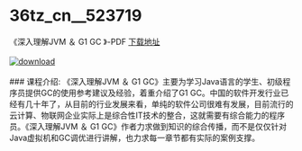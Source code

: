 # 36tz_cn__523719
《深入理解JVM ＆ G1 GC 》-PDF
[下载地址](http://www.36tz.cn/article/523719 "下载地址")
<br/></br>[![download](http://36tz.cn/muke_img/2018_09_s29776941-1-231x300.jpg "下载地址")](http://www.36tz.cn/article/523719 "下载地址")
<br/></br>### 课程介绍:
《深入理解JVM ＆ G1 GC》主要为学习Java语言的学生、初级程序员提供GC的使用参考建议及经验，着重介绍了G1 GC。中国的软件开发行业已经有几十年了，从目前的行业发展来看，单纯的软件公司很难有发展，目前流行的云计算、物联网企业实际上是综合性IT技术的整合，这就需要有综合能力的程序员。《深入理解JVM ＆ G1 GC》作者力求做到知识的综合传播，而不是仅仅针对Java虚拟机和GC调优进行讲解，也力求每一章节都有实际的案例支撑。

